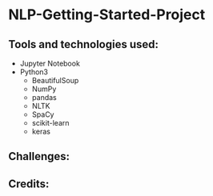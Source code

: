 # NLP-Getting-Started-Project

## Tools and technologies used:
* Jupyter Notebook
* Python3
  * BeautifulSoup
  * NumPy
  * pandas
  * NLTK
  * SpaCy
  * scikit-learn
  * keras

## Challenges:

## Credits:
